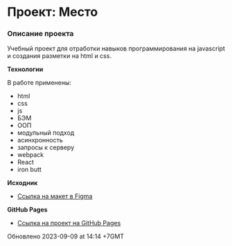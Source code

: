 # Проект: Место

### Описание проекта

Учебный проект для отработки навыков программирования на javascript и создания разметки на html и css.

**Технологии**

В работе применены:

- html
- css
- js
- БЭМ
- ООП
- модульный подход
- асинхронность
- запросы к серверу
- webpack
- React
- iron butt

**Исходник**

- [Ссылка на макет в Figma](https://www.figma.com/file/2cn9N9jSkmxD84oJik7xL7/JavaScript.-Sprint-4?node-id=0%3A1)

**GitHub Pages**

- [Ссылка на проект на GitHub Pages](https://sergeykardashev.github.io/mesto-react/)

Обновлено 2023-09-09 at 14:14 +7GMT
